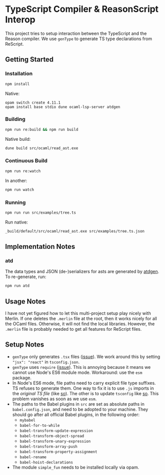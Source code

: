 # TypeScript Compiler & ReasonScript Interop

This project tries to setup interaction between the TypeScript and the Reason compiler.
We use `genType` to generate TS type declarations from ReScript.

## Getting Started

### Installation

```sh
npm install
```

Native:
```
opam switch create 4.11.1
opam install base stdio dune ocaml-lsp-server atdgen
```

### Building

```sh
npm run re:build && npm run build
```

Native build:

```sh
dune build src/ocaml/read_ast.exe
```

### Continuous Build

```sh
npm run re:watch
```

In another:

```sh
npm run watch
```

### Running

```sh
npm run run src/examples/tree.ts
```

Run native:

```sh
_build/default/src/ocaml/read_ast.exe src/examples/tree.ts.json
```

## Implementation Notes

### atd

The data types and JSON (de-)serializers for asts are generated by [atdgen](https://atd.readthedocs.io/en/latest/atdgen.html).
To re-generate, run:

```sh
npm run atd
```

## Usage Notes

I have not yet figured how to let this multi-project setup play nicely with Merlin.
If one deletes the `.merlin` file at the root, then it works nicely for all the OCaml files.
Otherwise, it will not find the local libraries.
However, the `.merlin` file is probably needed to get all features for ReScript files.

## Setup Notes

- `genType` only generates `.tsx` files ([issue](https://github.com/reason-association/genType/issues/453)).
  We work around this by setting `"jsx": "react"` in `tsconfig.json`.
- `genType` uses `require` ([issue](https://github.com/reason-association/genType/issues/465)).
  This is annoying because it means we cannot use Node's ES6 module mode.
  Workaround: use the `esm` package.
- In Node's ES6 mode, file paths need to carry explicit file type suffixes. TS refuses to generate them.
  One way to fix it is to use `.js` imports in the *original TS file* (like [so](https://github.com/microsoft/TypeScript/issues/41887)).
  The other is to update `tsconfig` like [so](https://github.com/Microsoft/TypeScript/issues/27481#issuecomment-449673378).
  This problem vanishes as soon as we use `esm`.
- The paths to the Babel plugins in `src` are set as absolute paths in `babel.config.json`, and need to be adopted to your machine. They should go after all official Babel plugins, in the following order:
  - `mybabel`
  - `babel-for-to-while`
  - `babel-transform-update-expression`
  - `babel-transform-object-spread`
  - `babel-transform-unary-expression`
  - `babel-transform-array-push`
  - `babel-transform-property-assignment`
  - `babel-rename`
  - `babel-hoist-declarations`
- The module `simple_fun` needs to be installed locally via opam.
